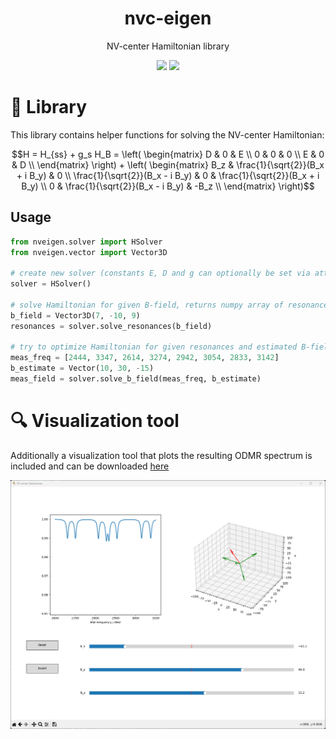 <div align="center">

# nvc-eigen
NV-center Hamiltonian library

![](https://img.shields.io/github/last-commit/loenard97/nvc-eigen?&style=for-the-badge&logo=github&color=3776AB)
![](https://img.shields.io/github/repo-size/loenard97/nvc-eigen?&style=for-the-badge&logo=github&color=3776AB)

</div>


# 📖 Library
This library contains helper functions for solving the NV-center Hamiltonian:
```math
H = H_{ss} + g_s H_B  = 
\left( \begin{matrix}
    D & 0 & E \\
    0 & 0 & 0 \\
    E & 0 & D \\
\end{matrix} \right) 
+
\left( \begin{matrix}
    B_z                              & \frac{1}{\sqrt{2}}(B_x + i B_y)  & 0                                \\
    \frac{1}{\sqrt{2}}(B_x - i B_y)  & 0                                & \frac{1}{\sqrt{2}}(B_x + i B_y)  \\
    0                                & \frac{1}{\sqrt{2}}(B_x - i B_y)  & -B_z                             \\
\end{matrix} \right)
```

## Usage
```python
from nveigen.solver import HSolver
from nveigen.vector import Vector3D

# create new solver (constants E, D and g can optionally be set via attributes)
solver = HSolver()

# solve Hamiltonian for given B-field, returns numpy array of resonances in MHz
b_field = Vector3D(7, -10, 9)
resonances = solver.solve_resonances(b_field)

# try to optimize Hamiltonian for given resonances and estimated B-field
meas_freq = [2444, 3347, 2614, 3274, 2942, 3054, 2833, 3142]
b_estimate = Vector(10, 30, -15)
meas_field = solver.solve_b_field(meas_freq, b_estimate)
```


# 🔍 Visualization tool
Additionally a visualization tool that plots the resulting ODMR spectrum is included and can be downloaded [here](https://github.com/loenard97/nvc-eigen/releases)

![](/screenshots/screenshot.png)
